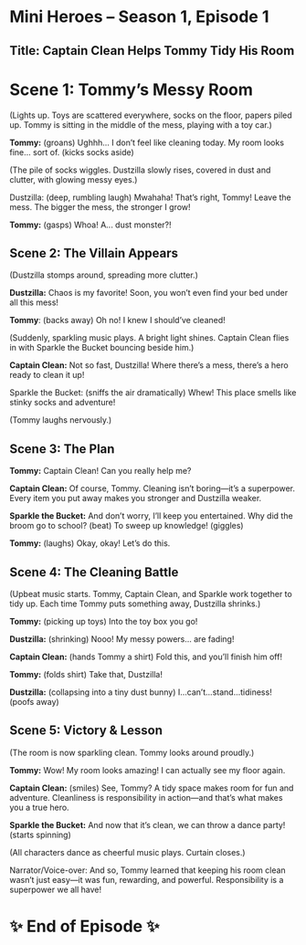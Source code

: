 # Mini Heroes – Season 1, Episode 1

## Title: Captain Clean Helps Tommy Tidy His Room

# Scene 1: Tommy’s Messy Room

(Lights up. Toys are scattered everywhere, socks on the floor, papers piled up. Tommy is sitting in the middle of the mess, playing with a toy car.)

**Tommy:** (groans) Ughhh... I don’t feel like cleaning today. My room looks fine... sort of. (kicks socks aside)

(The pile of socks wiggles. Dustzilla slowly rises, covered in dust and clutter, with glowing messy eyes.)

Dustzilla: (deep, rumbling laugh) Mwahaha! That’s right, Tommy! Leave the mess. The bigger the mess, the stronger I grow!

**Tommy:** (gasps) Whoa! A... dust monster?!

## Scene 2: The Villain Appears

(Dustzilla stomps around, spreading more clutter.)

**Dustzilla:** Chaos is my favorite! Soon, you won’t even find your bed under all this mess!

**Tommy**: (backs away) Oh no! I knew I should’ve cleaned!

(Suddenly, sparkling music plays. A bright light shines. Captain Clean flies in with Sparkle the Bucket bouncing beside him.)

**Captain Clean:** Not so fast, Dustzilla! Where there’s a mess, there’s a hero ready to clean it up!

Sparkle the Bucket: (sniffs the air dramatically) Whew! This place smells like stinky socks and adventure!

(Tommy laughs nervously.)

## Scene 3: The Plan

**Tommy:** Captain Clean! Can you really help me?

**Captain Clean:** Of course, Tommy. Cleaning isn’t boring—it’s a superpower. Every item you put away makes you stronger and Dustzilla weaker.

**Sparkle the Bucket:** And don’t worry, I’ll keep you entertained. Why did the broom go to school? (beat) To sweep up knowledge! (giggles)

**Tommy:** (laughs) Okay, okay! Let’s do this.

## Scene 4: The Cleaning Battle

(Upbeat music starts. Tommy, Captain Clean, and Sparkle work together to tidy up. Each time Tommy puts something away, Dustzilla shrinks.)

**Tommy:** (picking up toys) Into the toy box you go!

**Dustzilla:** (shrinking) Nooo! My messy powers... are fading!

**Captain Clean:** (hands Tommy a shirt) Fold this, and you’ll finish him off!

**Tommy:** (folds shirt) Take that, Dustzilla!

**Dustzilla:** (collapsing into a tiny dust bunny) I...can’t...stand...tidiness! (poofs away)

## Scene 5: Victory & Lesson

(The room is now sparkling clean. Tommy looks around proudly.)

**Tommy:** Wow! My room looks amazing! I can actually see my floor again.

**Captain Clean:** (smiles) See, Tommy? A tidy space makes room for fun and adventure. Cleanliness is responsibility in action—and that’s what makes you a true hero.

**Sparkle the Bucket:** And now that it’s clean, we can throw a dance party! (starts spinning)

(All characters dance as cheerful music plays. Curtain closes.)

Narrator/Voice-over: And so, Tommy learned that keeping his room clean wasn’t just easy—it was fun, rewarding, and powerful. Responsibility is a superpower we all have!

# ✨ End of Episode ✨